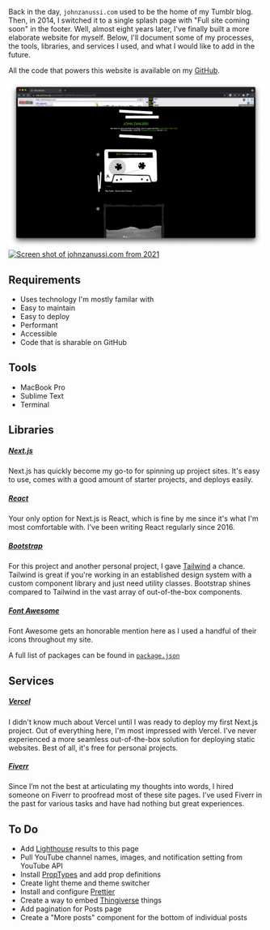 Back in the day, `johnzanussi.com` used to be the home of my Tumblr blog. Then, in 2014, I switched it to a single splash page with "Full site coming soon" in the footer. Well, almost eight years later, I've finally built a more elaborate website for myself. Below, I'll document some of my processes, the tools, libraries, and services I used, and what I would like to add in the future.

All the code that powers this website is available on my [GitHub](https://github.com/johnzanussi/johnzanussi.com).

<MDXColumns>

[![Screen shot of johnzanussi.com from 2008](public/assets/pages/README/screenshot-johnzanussi-dot-com-tumblr.png)](https://web.archive.org/web/20080817121815/http://johnzanussi.com/)
[![Screen shot of johnzanussi.com from 2021](/public/assets/pages/README/screenshot-johnzanussi-dot-com-splash.png)](https://web.archive.org/web/20210610103313/http://johnzanussi.com/)

</MDXColumns>

## Requirements
* Uses technology I'm mostly familar with
* Easy to maintain
* Easy to deploy
* Performant
* Accessible
* Code that is sharable on GitHub

## Tools
* MacBook Pro
* Sublime Text
* Terminal

## Libraries

##### [Next.js](https://nextjs.org)
Next.js has quickly become my go-to for spinning up project sites. It's easy to use, comes with a good amount of starter projects, and deploys easily.

##### [React](https://reactjs.org)
Your only option for Next.js is React, which is fine by me since it's what I'm most comfortable with. I've been writing React regularly since 2016.

##### [Bootstrap](https://getbootstrap.com/)
For this project and another personal project, I gave [Tailwind](https://tailwindcss.com/) a chance. Tailwind is great if you're working in an established design system with a custom component library and just need utility classes. Bootstrap shines compared to Tailwind in the vast array of out-of-the-box components.

##### [Font Awesome](https://fontawesome.com/)
Font Awesome gets an honorable mention here as I used a handful of their icons throughout my site.

A full list of packages can be found in [`package.json`](https://github.com/johnzanussi/johnzanussi.com/package.json)

## Services

##### [Vercel](https://vercel.com/)
I didn't know much about Vercel until I was ready to deploy my first Next.js project. Out of everything here, I'm most impressed with Vercel. I've never experienced a more seamless out-of-the-box solution for deploying static websites. Best of all, it's free for personal projects.

##### [Fiverr](https://www.fiverr.com/)
Since I’m not the best at articulating my thoughts into words, I hired someone on Fiverr to proofread most of these site pages. I’ve used Fiverr in the past for various tasks and have had nothing but great experiences. 


## To Do
* Add [Lighthouse](https://developers.google.com/web/tools/lighthouse) results to this page
* Pull YouTube channel names, images, and notification setting from YouTube API
* Install [PropTypes](https://reactjs.org/docs/typechecking-with-proptypes.html) and add prop definitions
* Create light theme and theme switcher
* Install and configure [Prettier](https://prettier.io/)
* Create a way to embed [Thingiverse](https://www.thingiverse.com/) things
* Add pagination for Posts page
* Create a "More posts" component for the bottom of individual posts

